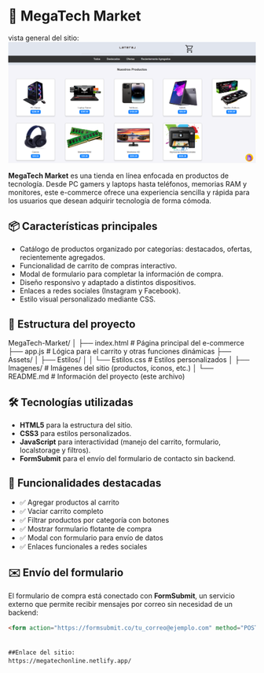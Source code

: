
# 🛒 MegaTech Market
vista general del sitio:
![Vista general](Assets/captures/vista-general.png)

**MegaTech Market** es una tienda en línea enfocada en productos de tecnología. Desde PC gamers y laptops hasta teléfonos, memorias RAM y monitores, este e-commerce ofrece una experiencia sencilla y rápida para los usuarios que desean adquirir tecnología de forma cómoda.

## 📦 Características principales

- Catálogo de productos organizado por categorías: destacados, ofertas, recientemente agregados.
- Funcionalidad de carrito de compras interactivo.
- Modal de formulario para completar la información de compra.
- Diseño responsivo y adaptado a distintos dispositivos.
- Enlaces a redes sociales (Instagram y Facebook).
- Estilo visual personalizado mediante CSS.

## 📁 Estructura del proyecto
MegaTech-Market/ │ ├── index.html # Página principal del e-commerce ├── app.js # Lógica para el carrito y otras funciones dinámicas ├── Assets/ │ ├── Estilos/ │ │ └── Estilos.css # Estilos personalizados │ ├── Imagenes/ # Imágenes del sitio (productos, íconos, etc.) │ └── README.md # Información del proyecto (este archivo)


## 🛠️ Tecnologías utilizadas

- **HTML5** para la estructura del sitio.
- **CSS3** para estilos personalizados.
- **JavaScript** para interactividad (manejo del carrito, formulario, localstorage y filtros).
- **FormSubmit** para el envío del formulario de contacto sin backend.

## 📲 Funcionalidades destacadas

- ✅ Agregar productos al carrito
- ✅ Vaciar carrito completo
- ✅ Filtrar productos por categoría con botones
- ✅ Mostrar formulario flotante de compra
- ✅ Modal con formulario para envío de datos
- ✅ Enlaces funcionales a redes sociales




## ✉️ Envío del formulario

El formulario de compra está conectado con **FormSubmit**, un servicio externo que permite recibir mensajes por correo sin necesidad de un backend:

```html
<form action="https://formsubmit.co/tu_correo@ejemplo.com" method="POST">


##Enlace del sitio:
https://megatechonline.netlify.app/



